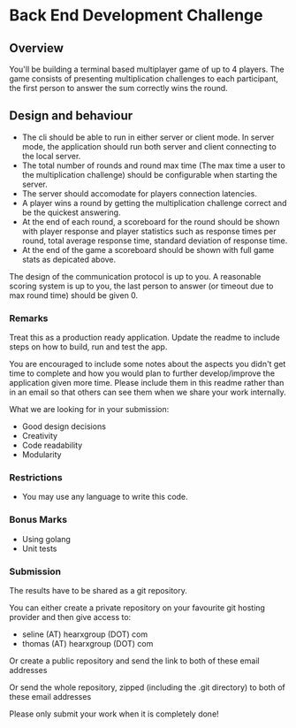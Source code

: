 # Back End Development Challenge

## Overview
You'll be building a terminal based multiplayer game of up to 4 players. The game consists of presenting multiplication challenges to each participant, the first person to answer the sum correctly wins the round.

## Design and behaviour

- The cli should be able to run in either server or client mode. In server mode, the application should run both server and client connecting to the local server.
- The total number of rounds and round max time (The max time a user to the multiplication challenge) should be configurable when starting the server. 
- The server should accomodate for players connection latencies.
- A player wins a round by getting the multiplication challenge correct and be the quickest answering.
- At the end of each round, a scoreboard for the round should be shown with player response and player statistics such as response times per round, total average response time, standard deviation of response time. 
- At the end of the game a scoreboard should be shown with full game stats as depicated above. 

The design of the communication protocol is up to you. A reasonable scoring system is up to you, the last person to answer (or timeout due to max round time) should be given 0.  

### Remarks 

Treat this as a production ready application. Update the readme to include steps on how to build, run and test the app. 

You are encouraged to include some notes about the aspects you didn't get time to complete and how you would plan to further develop/improve the application given more time. Please include them in this readme rather than in an email so that others can see them when we share your work internally.

What we are looking for in your submission:

- Good design decisions
- Creativity
- Code readability
- Modularity 

### Restrictions
- You may use any language to write this code.

### Bonus Marks
- Using golang
- Unit tests

### Submission 
The results have to be shared as a git repository.

You can either create a private repository on your favourite git hosting provider and then give access to:

- seline (AT) hearxgroup (DOT) com
- thomas (AT) hearxgroup (DOT) com

Or create a public repository and send the link to both of these email addresses

Or send the whole repository, zipped (including the .git directory) to both of these email addresses

Please only submit your work when it is completely done!

